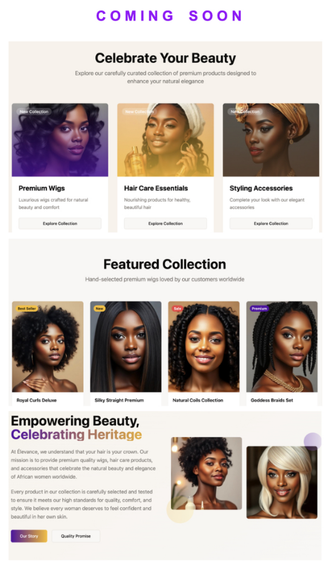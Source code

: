 <!DOCTYPE html>
<html lang="de">
<head>
  <meta charset="UTF-8">
  <title>Élevance – Intro</title>
  <meta name="viewport" content="width=device-width, initial-scale=1.0">
  <style>
    html, body {
      margin: 0;
      padding: 0;
      background-color: #fff;
      height: 100%;
      display: flex;
      justify-content: center;
      align-items: center;
    }

    img {
      max-width: 100%;
      max-height: 100vh;
      width: auto;
      height: auto;
      object-fit: contain;
      display: block;
      box-shadow: 0 0 20px rgba(0,0,0,0.2);
      border-radius: 12px;
    }
  </style>
</head>
<body>
  <img src="Intro.jpg" alt="Élevance Intro">
</body>
</html>
